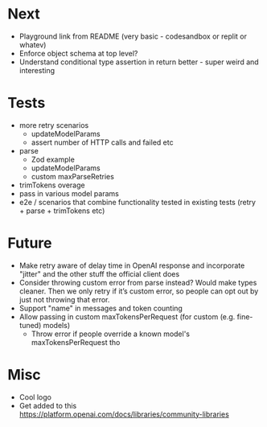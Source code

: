 # Next

- Playground link from README (very basic - codesandbox or replit or whatev)
- Enforce object schema at top level?
- Understand conditional type assertion in return better - super weird and interesting

# Tests

- more retry scenarios
  - updateModelParams
  - assert number of HTTP calls and failed etc
- parse
  - Zod example
  - updateModelParams
  - custom maxParseRetries
- trimTokens overage
- pass in various model params
- e2e / scenarios that combine functionality tested in existing tests (retry + parse + trimTokens etc)

# Future

- Make retry aware of delay time in OpenAI response and incorporate "jitter" and the other stuff the official client does
- Consider throwing custom error from parse instead? Would make types cleaner. Then we only retry if it’s custom error, so people can opt out by just not throwing that error.
- Support "name" in messages and token counting
- Allow passing in custom maxTokensPerRequest (for custom (e.g. fine-tuned) models)
  - Throw error if people override a known model's maxTokensPerRequest tho

# Misc

- Cool logo
- Get added to this https://platform.openai.com/docs/libraries/community-libraries
